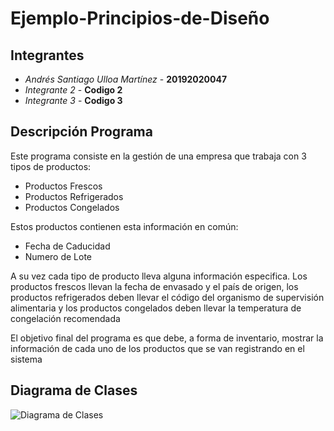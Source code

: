 # Ejemplo-Principios-de-Diseño 

## Integrantes
* *Andrés Santiago Ulloa Martínez* - **20192020047**
* *Integrante 2* - **Codigo 2**
* *Integrante 3* - **Codigo 3**

## Descripción Programa

Este programa consiste en la gestión de una empresa que trabaja con 3 tipos de productos: 

* Productos Frescos
* Productos Refrigerados 
* Productos Congelados

Estos productos contienen esta información en común:

* Fecha de Caducidad
* Numero de Lote

A su vez cada tipo de producto lleva alguna información especifica. Los productos frescos llevan la fecha de envasado y el país de origen, los productos refrigerados deben llevar el código del organismo de supervisión alimentaria y los productos congelados deben llevar la temperatura de congelación recomendada

El objetivo final del programa es que debe, a forma de inventario, mostrar la información de cada uno de los productos que se van registrando en el sistema

## Diagrama de Clases

![Diagrama de Clases](https://upload.wikimedia.org/wikipedia/en/8/80/Wikipedia-logo-v2.svg "Class Diagram")
